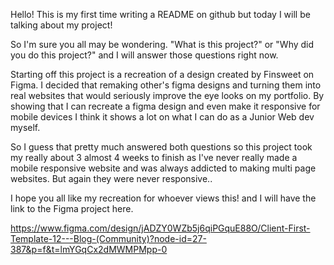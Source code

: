 Hello! This is my first time writing a README on github but today I will be talking about my project!

So I'm sure you all may be wondering. "What is this project?" or "Why did you do this project?" and I will answer those questions right now.

Starting off this project is a recreation of a design created by Finsweet on Figma. I decided that remaking other's figma designs and turning them into real websites that would
seriously improve the eye looks on my portfolio. By showing that I can recreate a figma design and even make it responsive for mobile devices I think it shows a lot on what I can do
as a Junior Web dev myself.

So I guess that pretty much answered both questions so this project took my really about 3 almost 4 weeks to finish as I've never really made a mobile responsive website and was 
always addicted to making multi page websites. But again they were never responsive.. 

I hope you all like my recreation for whoever views this! and I will have the link to the Figma project here.

https://www.figma.com/design/jADZY0WZb5j6qiPGquE88O/Client-First-Template-12---Blog-(Community)?node-id=27-387&p=f&t=lmYGqCx2dMWMPMpp-0
